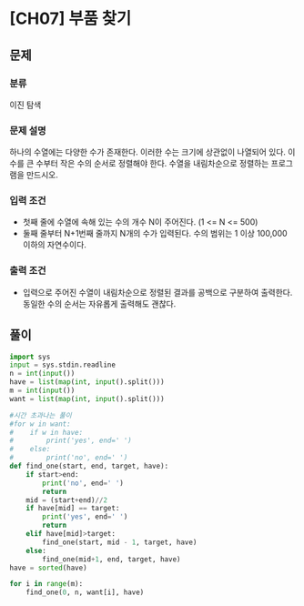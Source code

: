 # [CH07] 부품 찾기
## 문제

### 분류
이진 탐색

### 문제 설명
하나의 수열에는 다양한 수가 존재한다. 이러한 수는 크기에 상관없이 나열되어 있다.
이 수를 큰 수부터 작은 수의 순서로 정렬해야 한다.
수열을 내림차순으로 정렬하는 프로그램을 만드시오.

### 입력 조건
- 첫째 줄에 수열에 속해 있는 수의 개수 N이 주어진다. (1 <= N <= 500)
- 둘째 줄부터 N+1번째 줄까지 N개의 수가 입력된다. 수의 범위는
1 이상 100,000 이하의 자연수이다.

### 출력 조건
- 입력으로 주어진 수열이 내림차순으로 정렬된 결과를 공백으로 구분하여 출력한다.
동일한 수의 순서는 자유롭게 출력해도 괜찮다.

## 풀이
```python
import sys
input = sys.stdin.readline
n = int(input())
have = list(map(int, input().split()))
m = int(input())
want = list(map(int, input().split()))

#시간 초과나는 풀이
#for w in want:
#    if w in have:
#        print('yes', end=' ')
#    else:
#        print('no', end=' ')
def find_one(start, end, target, have):
    if start>end:
        print('no', end=' ')
        return
    mid = (start+end)//2
    if have[mid] == target:
        print('yes', end=' ')
        return
    elif have[mid]>target:
        find_one(start, mid - 1, target, have)
    else:
        find_one(mid+1, end, target, have)
have = sorted(have)

for i in range(m):
    find_one(0, n, want[i], have)
```
